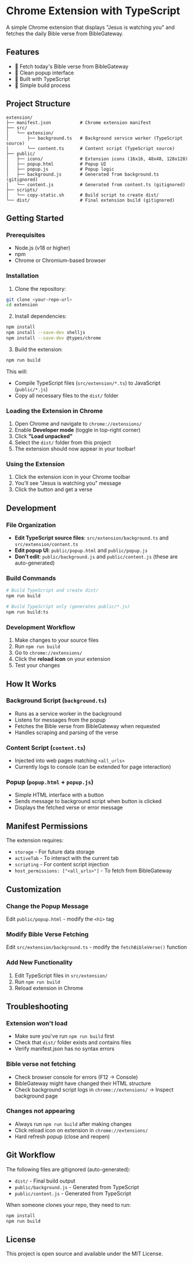 # Chrome Extension with TypeScript

A simple Chrome extension that displays "Jesus is watching you" and fetches the daily Bible verse from BibleGateway.

## Features

- 📖 Fetch today's Bible verse from BibleGateway
- 👀 Clean popup interface
- 🔧 Built with TypeScript
- 🚀 Simple build process

## Project Structure

```
extension/
├── manifest.json           # Chrome extension manifest
├── src/
│   └── extension/
│       ├── background.ts   # Background service worker (TypeScript source)
│       └── content.ts      # Content script (TypeScript source)
├── public/
│   ├── icons/              # Extension icons (16x16, 48x48, 128x128)
│   ├── popup.html          # Popup UI
│   ├── popup.js            # Popup logic
│   ├── background.js       # Generated from background.ts (gitignored)
│   └── content.js          # Generated from content.ts (gitignored)
├── scripts/
│   └── copy-static.sh      # Build script to create dist/
└── dist/                   # Final extension build (gitignored)
```

## Getting Started

### Prerequisites

- Node.js (v18 or higher)
- npm
- Chrome or Chromium-based browser

### Installation

1. Clone the repository:
```bash
git clone <your-repo-url>
cd extension
```

2. Install dependencies:
```bash
npm install
npm install --save-dev shelljs
npm install --save-dev @types/chrome
```

3. Build the extension:
```bash
npm run build
```

This will:
- Compile TypeScript files (`src/extension/*.ts`) to JavaScript (`public/*.js`)
- Copy all necessary files to the `dist/` folder

### Loading the Extension in Chrome

1. Open Chrome and navigate to `chrome://extensions/`
2. Enable **Developer mode** (toggle in top-right corner)
3. Click **"Load unpacked"**
4. Select the `dist/` folder from this project
5. The extension should now appear in your toolbar!

### Using the Extension

1. Click the extension icon in your Chrome toolbar
2. You'll see "Jesus is watching you" message
3. Click the button and get a verse

## Development

### File Organization

- **Edit TypeScript source files**: `src/extension/background.ts` and `src/extension/content.ts`
- **Edit popup UI**: `public/popup.html` and `public/popup.js`
- **Don't edit**: `public/background.js` and `public/content.js` (these are auto-generated)

### Build Commands

```bash
# Build TypeScript and create dist/
npm run build

# Build TypeScript only (generates public/*.js)
npm run build:ts
```

### Development Workflow

1. Make changes to your source files
2. Run `npm run build`
3. Go to `chrome://extensions/`
4. Click the **reload icon** on your extension
5. Test your changes

## How It Works

### Background Script (`background.ts`)
- Runs as a service worker in the background
- Listens for messages from the popup
- Fetches the Bible verse from BibleGateway when requested
- Handles scraping and parsing of the verse

### Content Script (`content.ts`)
- Injected into web pages matching `<all_urls>`
- Currently logs to console (can be extended for page interaction)

### Popup (`popup.html` + `popup.js`)
- Simple HTML interface with a button
- Sends message to background script when button is clicked
- Displays the fetched verse or error message

## Manifest Permissions

The extension requires:
- `storage` - For future data storage
- `activeTab` - To interact with the current tab
- `scripting` - For content script injection
- `host_permissions: ["<all_urls>"]` - To fetch from BibleGateway

## Customization

### Change the Popup Message
Edit `public/popup.html` - modify the `<h1>` tag

### Modify Bible Verse Fetching
Edit `src/extension/background.ts` - modify the `fetchBibleVerse()` function

### Add New Functionality
1. Edit TypeScript files in `src/extension/`
2. Run `npm run build`
3. Reload extension in Chrome

## Troubleshooting

### Extension won't load
- Make sure you've run `npm run build` first
- Check that `dist/` folder exists and contains files
- Verify manifest.json has no syntax errors

### Bible verse not fetching
- Check browser console for errors (F12 → Console)
- BibleGateway might have changed their HTML structure
- Check background script logs in `chrome://extensions/` → Inspect background page

### Changes not appearing
- Always run `npm run build` after making changes
- Click reload icon on extension in `chrome://extensions/`
- Hard refresh popup (close and reopen)

## Git Workflow

The following files are gitignored (auto-generated):
- `dist/` - Final build output
- `public/background.js` - Generated from TypeScript
- `public/content.js` - Generated from TypeScript

When someone clones your repo, they need to run:
```bash
npm install
npm run build
```

## License

This project is open source and available under the MIT License.
